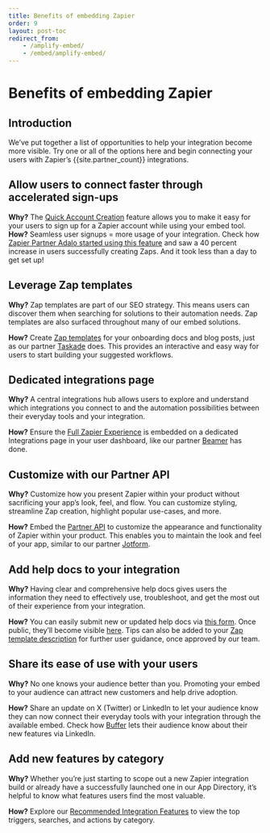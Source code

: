 ```yaml
---
title: Benefits of embedding Zapier
order: 9
layout: post-toc
redirect_from:
    - /amplify-embed/
    - /embed/amplify-embed/
---
```


# Benefits of embedding Zapier

## Introduction
We’ve put together a list of opportunities to help your integration become more visible. Try one or all of the options here and begin connecting your users with Zapier’s {{site.partner_count}} integrations.

## Allow users to connect faster through accelerated sign-ups
**Why?** The [Quick Account Creation](https://platform.zapier.com/embed/quick-account-creation) feature allows you to make it easy for your users to sign up for a Zapier account while using your embed tool.
**How?** Seamless user signups = more usage of your integration. Check how [Zapier Partner Adalo started using this feature](https://zapier.com/blog/adalo-user-experience-with-zapier/) and saw a 40 percent increase in users successfully creating Zaps. And it took less than a day to get set up!

## Leverage Zap templates
**Why?** Zap templates are part of our SEO strategy. This means users can discover them when searching for solutions to their automation needs. Zap templates are also surfaced throughout many of our embed solutions.

**How?** Create [Zap templates](https://platform.zapier.com/publish/zap-templates) for your onboarding docs and blog posts, just as our partner [Taskade](https://www.taskade.com/blog/taskade-zapier-inegrations/) does. This provides an interactive and easy way for users to start building your suggested workflows.

## Dedicated integrations page
**Why?** A central integrations hub allows users to explore and understand which integrations you connect to and the automation possibilities between their everyday tools and your integration.

**How?** Ensure the [Full Zapier Experience](https://platform.zapier.com/embed/full-zapier-experience) is embedded on a dedicated Integrations page in your user dashboard, like our partner [Beamer](https://cdn.zappy.app/87c6b552218c568fa6fbe6fbd82ffb0e.png) has done.

## Customize with our Partner API
**Why?** Customize how you present Zapier within your product without sacrificing your app’s look, feel, and flow. You can customize styling, streamline Zap creation, highlight popular use-cases, and more.

**How?** Embed the [Partner API](https://platform.zapier.com/embed/partner-api) to customize the appearance and functionality of Zapier within your product. This enables you to maintain the look and feel of your app, similar to our partner [Jotform](https://cdn.zappy.app/f6091ff68c4564227e1cab1a8a171e5f.png).

## Add help docs to your integration
**Why?** Having clear and comprehensive help docs gives users the information they need to effectively use, troubleshoot, and get the most out of their experience from your integration.

**How?** You can easily submit new or updated help docs via [this form](https://form.jotform.com/202233475923352). Once public, they’ll become visible [here](https://help.zapier.com/hc/en-us). Tips can also be added to your [Zap template description](https://platform.zapier.com/publish/zap-templates#how-to-write-a-zap-template-description) for further user guidance, once approved by our team.

## Share its ease of use with your users
**Why?** No one knows your audience better than you. Promoting your embed to your audience can attract new customers and help drive adoption.

**How?** Share an update on X (Twitter) or LinkedIn to let your audience know they can now connect their everyday tools with your integration through the available embed. Check how [Buffer](https://www.linkedin.com/posts/bufferapp_automation-aficionados-our-zapier-activity-7049385771811696640-zVTA/) lets their audience know about their new features via LinkedIn.

## Add new features by category
**Why?** Whether you’re just starting to scope out a new Zapier integration build or already have a successfully launched one in our App Directory, it’s helpful to know what features users find the most valuable.

**How?** Explore our [Recommended Integration Features](https://platform.zapier.com/build/recommended-integration-features) to view the top triggers, searches, and actions by category.